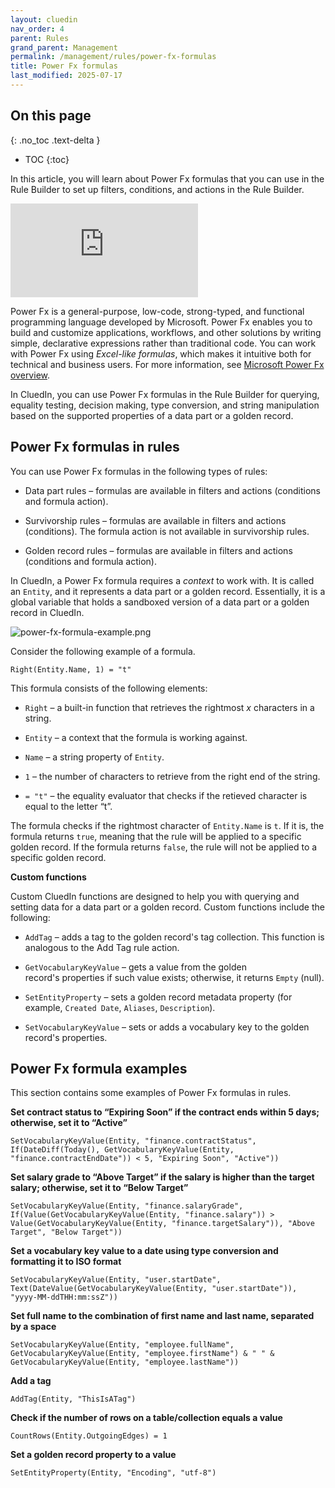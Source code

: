 ```yaml
---
layout: cluedin
nav_order: 4
parent: Rules
grand_parent: Management
permalink: /management/rules/power-fx-formulas
title: Power Fx formulas
last_modified: 2025-07-17
---
```

## On this page
{: .no_toc .text-delta }
- TOC
{:toc}

In this article, you will learn about Power Fx formulas that you can use in the Rule Builder to set up filters, conditions, and actions in the Rule Builder.

<div class="videoFrame">
<iframe src="https://player.vimeo.com/video/1061960696?h=3ba16f6d8a&amp;badge=0&amp;autopause=0&amp;player_id=0&amp;app_id=58479" frameborder="0" allow="autoplay; fullscreen; picture-in-picture; clipboard-write" title="Power FX formulas in CluedIn"></iframe>
</div>

Power Fx is a general-purpose, low-code, strong-typed, and functional programming language developed by Microsoft. Power Fx enables you to build and customize applications, workflows, and other solutions by writing simple, declarative expressions rather than traditional code. You can work with Power Fx using _Excel-like formulas_, which makes it intuitive both for technical and business users. For more information, see [Microsoft Power Fx overview](https://learn.microsoft.com/en-us/power-platform/power-fx/overview).

In CluedIn, you can use Power Fx formulas in the Rule Builder for querying, equality testing, decision making, type conversion, and string manipulation based on the supported properties of a data part or a golden record.

## Power Fx formulas in rules

You can use Power Fx formulas in the following types of rules:

- Data part rules – formulas are available in filters and actions (conditions and formula action).

- Survivorship rules – formulas are available in filters and actions (conditions). The formula action is not available in survivorship rules.

- Golden record rules – formulas are available in filters and actions (conditions and formula action).

In CluedIn, a Power Fx formula requires a _context_ to work with. It is called an `Entity`, and it represents a data part or a golden record. Essentially, it is a global variable that holds a sandboxed version of a data part or a golden record in CluedIn.

![power-fx-formula-example.png](../../assets/images/management/rules/power-fx-formula-example.png)

Consider the following example of a formula.

```
Right(Entity.Name, 1) = "t"
```

This formula consists of the following elements:

- `Right` – a built-in function that retrieves the rightmost _x_ characters in a string.

- `Entity` – a context that the formula is working against.

- `Name` – a string property of `Entity`.

- `1` – the number of characters to retrieve from the right end of the string.

- `= "t"` – the equality evaluator that checks if the retieved character is equal to the letter “t”.

The formula checks if the rightmost character of `Entity.Name` is `t`. If it is, the formula returns `true`, meaning that the rule will be applied to a specific golden record. If the formula returns `false`, the rule will not be applied to a specific golden record.

**Custom functions**

Custom CluedIn functions are designed to help you with querying and setting data for a data part or a golden record. Custom functions include the following:

- `AddTag` – adds a tag to the golden record's tag collection. This function is analogous to the Add Tag rule action.

- `GetVocabularyKeyValue` – gets a value from the golden record's properties if such value exists; otherwise, it returns `Empty` (null).

- `SetEntityProperty` – sets a golden record metadata property (for example, `Created Date`, `Aliases`, `Description`).

- `SetVocabularyKeyValue` – sets or adds a vocabulary key to the golden record's properties.

## Power Fx formula examples

This section contains some examples of Power Fx formulas in rules.

**Set contract status to “Expiring Soon” if the contract ends within 5 days; otherwise, set it to “Active”**

```
SetVocabularyKeyValue(Entity, "finance.contractStatus", If(DateDiff(Today(), GetVocabularyKeyValue(Entity, "finance.contractEndDate")) < 5, "Expiring Soon", "Active"))
```

**Set salary grade to “Above Target” if the salary is higher than the target salary; otherwise, set it to “Below Target”**

```
SetVocabularyKeyValue(Entity, "finance.salaryGrade", If(Value(GetVocabularyKeyValue(Entity, "finance.salary")) > Value(GetVocabularyKeyValue(Entity, "finance.targetSalary")), "Above Target", "Below Target"))
```

**Set a vocabulary key value to a date using type conversion and formatting it to ISO format**

```
SetVocabularyKeyValue(Entity, "user.startDate", Text(DateValue(GetVocabularyKeyValue(Entity, "user.startDate")), "yyyy-MM-ddTHH:mm:ssZ"))
```

**Set full name to the combination of first name and last name, separated by a space**

```
SetVocabularyKeyValue(Entity, "employee.fullName", GetVocabularyKeyValue(Entity, "employee.firstName") & " " & GetVocabularyKeyValue(Entity, "employee.lastName"))
```

**Add a tag**

```
AddTag(Entity, "ThisIsATag")
```

**Check if the number of rows on a table/collection equals a value**

```
CountRows(Entity.OutgoingEdges) = 1
```

**Set a golden record property to a value**

```
SetEntityProperty(Entity, "Encoding", "utf-8")
```